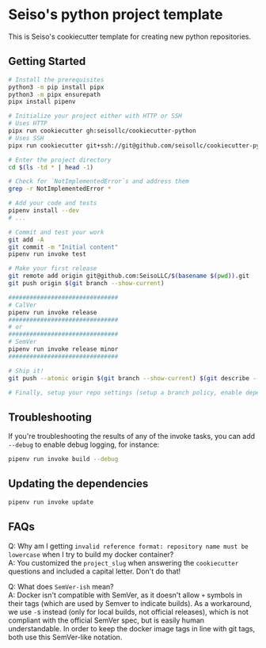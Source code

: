 # Seiso's python project template

This is Seiso's cookiecutter template for creating new python repositories.

## Getting Started

```bash
# Install the prerequisites
python3 -m pip install pipx
python3 -m pipx ensurepath
pipx install pipenv

# Initialize your project either with HTTP or SSH
# Uses HTTP
pipx run cookiecutter gh:seisollc/cookiecutter-python
# Uses SSH
pipx run cookiecutter git+ssh://git@github.com/seisollc/cookiecutter-python.git

# Enter the project directory
cd $(ls -td * | head -1)

# Check for `NotImplementedError`s and address them
grep -r NotImplementedError *

# Add your code and tests
pipenv install --dev
# ...

# Commit and test your work
git add -A
git commit -m "Initial content"
pipenv run invoke test

# Make your first release
git remote add origin git@github.com:SeisoLLC/$(basename $(pwd)).git
git push origin $(git branch --show-current)

###############################
# CalVer
pipenv run invoke release
###############################
# or
###############################
# SemVer
pipenv run invoke release minor
###############################

# Ship it!
git push --atomic origin $(git branch --show-current) $(git describe --tags)

# Finally, setup your repo settings (setup a branch policy, enable dependabot, add docker hub secrets, etc...)
```

## Troubleshooting

If you're troubleshooting the results of any of the invoke tasks, you can add `--debug` to enable debug logging, for instance:

```bash
pipenv run invoke build --debug
```

## Updating the dependencies

```bash
pipenv run invoke update
```

## FAQs

Q: Why am I getting `invalid reference format: repository name must be lowercase` when I try to build my docker container?  
A: You customized the `project_slug` when answering the `cookiecutter` questions and included a capital letter. Don't do that!

Q: What does `SemVer-ish` mean?  
A: Docker isn't compatible with SemVer, as it doesn't allow `+` symbols in their tags (which are used by Semver to indicate builds). As a workaround,
we use `-`s instead (only for local builds, not official releases), which is not compliant with the official SemVer spec, but is easily human
understandable. In order to keep the docker image tags in line with git tags, both use this SemVer-like notation.

